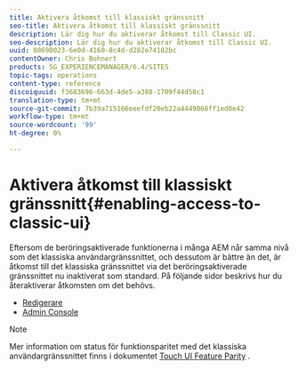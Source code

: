 ```yaml
---
title: Aktivera åtkomst till klassiskt gränssnitt
seo-title: Aktivera åtkomst till klassiskt gränssnitt
description: Lär dig hur du aktiverar åtkomst till Classic UI.
seo-description: Lär dig hur du aktiverar åtkomst till Classic UI.
uuid: 08698023-6e0d-4160-8c4d-d282e74182bc
contentOwner: Chris Bohnert
products: SG_EXPERIENCEMANAGER/6.4/SITES
topic-tags: operations
content-type: reference
discoiquuid: f3683696-663d-4de5-a388-1709f44d58c1
translation-type: tm+mt
source-git-commit: 7b39a715166eeefdf20eb22a4449068ff1ed0e42
workflow-type: tm+mt
source-wordcount: '99'
ht-degree: 0%

---
```



# Aktivera åtkomst till klassiskt gränssnitt{#enabling-access-to-classic-ui}

Eftersom de beröringsaktiverade funktionerna i många AEM når samma nivå som det klassiska användargränssnittet, och dessutom är bättre än det, är åtkomst till det klassiska gränssnittet via det beröringsaktiverade gränssnittet nu inaktiverat som standard. På följande sidor beskrivs hur du återaktiverar åtkomsten om det behövs.

* [Redigerare](/help/sites-administering/enable-classic-ui-editor.md)
* [Admin Console](/help/sites-administering/enable-classic-ui-admin.md)

>[!NOTE]
>
>Mer information om status för funktionsparitet med det klassiska användargränssnittet finns i dokumentet [Touch UI Feature Parity](/help/release-notes/touch-ui-features-status.md) .

